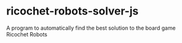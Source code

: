 # ricochet-robots-solver-js
A program to automatically find the best solution to the board game Ricochet Robots

